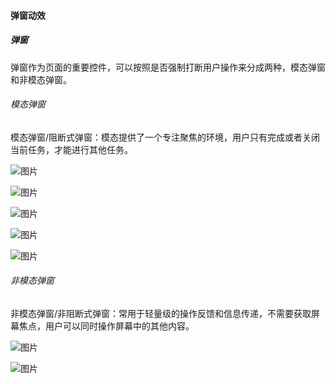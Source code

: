 #### 弹窗动效

##### 弹窗
弹窗作为页面的重要控件，可以按照是否强制打断用户操作来分成两种，模态弹窗和非模态弹窗。

###### 模态弹窗
模态弹窗/阻断式弹窗：模态提供了一个专注聚焦的环境，用户只有完成或者关闭当前任务，才能进行其他任务。

![图片](模态弹窗)

![图片](模态弹窗)

![图片](模态弹窗)

![图片](模态弹窗)

![图片](模态弹窗)

###### 非模态弹窗
非模态弹窗/非阻断式弹窗：常用于轻量级的操作反馈和信息传递，不需要获取屏幕焦点，用户可以同时操作屏幕中的其他内容。

![图片](非模态弹窗)

![图片](非模态弹窗)




